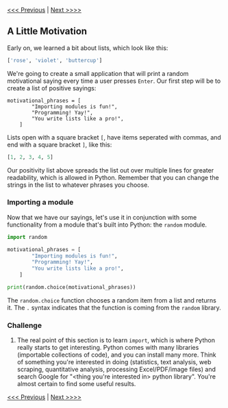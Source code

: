 [<<< Previous](google.md) |  [Next >>>>](csv.md)

## A Little Motivation

Early on, we learned a bit about lists, which look like this:

```python
['rose', 'violet', 'buttercup']
```
	
We're going to create a small application that will print a random motivational saying every time a user presses `Enter`. Our first step will be to create a list of positive sayings:

```
motivational_phrases = [
        "Importing modules is fun!",
        "Programming! Yay!",
        "You write lists like a pro!",
    ]
```

Lists open with a square bracket `[`, have items seperated with commas, and end with a square bracket `]`, like this:

```python
[1, 2, 3, 4, 5]
```
	
Our positivity list above spreads the list out over multiple lines for greater readability, which is allowed in Python. Remember that you can change the strings in the list to whatever phrases you choose.

### Importing a module

Now that we have our sayings, let's use it in conjunction with some functionality from a module that's built into Python: the `random` module.

```python
import random

motivational_phrases = [
        "Importing modules is fun!",
        "Programming! Yay!",
        "You write lists like a pro!",
    ]

print(random.choice(motivational_phrases))
```

The `random.choice` function chooses a random item from a list and returns it. The `.` syntax indicates that the function is coming from the `random` library.

### Challenge

1. The real point of this section is to learn `import`, which is where Python really starts to get interesting. Python comes with many libraries (importable collections of code), and you can install many more. Think of something you're interested in doing (statistics, text analysis, web scraping, quantitative analysis, processing Excel/PDF/image files) and search Google for "\<thing you're interested in> python library". You're almost certain to find some useful results.

[<<< Previous](google.md) |  [Next >>>>](resources.md)

